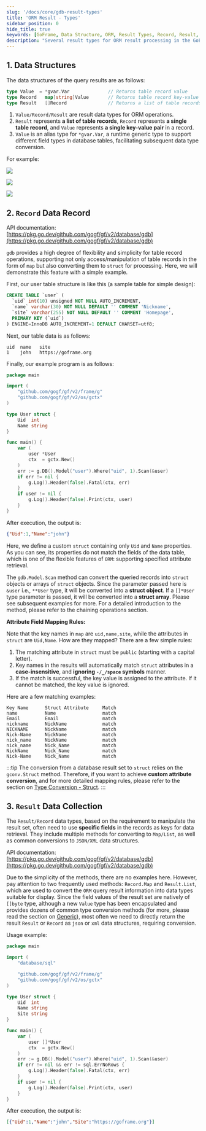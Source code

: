 ```yaml
---
slug: '/docs/core/gdb-result-types'
title: 'ORM Result - Types'
sidebar_position: 0
hide_title: true
keywords: [GoFrame, Data Structure, ORM, Result Types, Record, Result, gdb, Database, Go Language, Data Handling]
description: "Several result types for ORM result processing in the GoFrame framework, including the data structure definitions for Value, Record, and Result. Through examples, it details how to convert database table records to struct objects and the application of Result/Record types in specific field retrieval scenarios."
---
```


## 1. Data Structures

The data structures of the query results are as follows:

```go
type Value  = *gvar.Var              // Returns table record value
type Record   map[string]Value       // Returns table record key-value pairs
type Result   []Record               // Returns a list of table records
```

1. `Value/Record/Result` are result data types for ORM operations.
2. `Result` represents **a list of table records**, `Record` represents **a single table record**, and `Value` represents **a single key-value pair** in a record.
3. `Value` is an alias type for `*gvar.Var`, a runtime generic type to support different field types in database tables, facilitating subsequent data type conversion.

For example:

![](/markdown/c4af671f6f43d161fc776afdffaaa047.png)

![](/markdown/73f857180655a5dc19eb8deb79d3a774.png)

![](/markdown/d8aedba99def08d9ad5e244dd0bde66a.png)

## 2. `Record` Data Record

API documentation: [https://pkg.go.dev/github.com/gogf/gf/v2/database/gdb](https://pkg.go.dev/github.com/gogf/gf/v2/database/gdb)

`gdb` provides a high degree of flexibility and simplicity for table record operations, supporting not only access/manipulation of table records in the form of `map` but also converting them to `struct` for processing. Here, we will demonstrate this feature with a simple example.

First, our user table structure is like this (a sample table for simple design):

```sql
CREATE TABLE `user` (
  `uid` int(10) unsigned NOT NULL AUTO_INCREMENT,
  `name` varchar(30) NOT NULL DEFAULT '' COMMENT 'Nickname',
  `site` varchar(255) NOT NULL DEFAULT '' COMMENT 'Homepage',
  PRIMARY KEY (`uid`)
) ENGINE=InnoDB AUTO_INCREMENT=1 DEFAULT CHARSET=utf8;
```

Next, our table data is as follows:

```
uid  name   site
1    john   https://goframe.org
```

Finally, our example program is as follows:

```go
package main

import (
    "github.com/gogf/gf/v2/frame/g"
    "github.com/gogf/gf/v2/os/gctx"
)

type User struct {
    Uid  int
    Name string
}

func main() {
    var (
        user *User
        ctx  = gctx.New()
    )
    err := g.DB().Model("user").Where("uid", 1).Scan(&user)
    if err != nil {
        g.Log().Header(false).Fatal(ctx, err)
    }
    if user != nil {
        g.Log().Header(false).Print(ctx, user)
    }
}
```

After execution, the output is:

```json
{"Uid":1,"Name":"john"}
```

Here, we define a custom `struct` containing only `Uid` and `Name` properties. As you can see, its properties do not match the fields of the data table, which is one of the flexible features of `ORM`: supporting specified attribute retrieval.

The `gdb.Model.Scan` method can convert the queried records into `struct` objects or arrays of `struct` objects. Since the parameter passed here is `&user` i.e., `**User` type, it will be converted into a **struct object**. If a `[]*User` type parameter is passed, it will be converted into a **struct array**. Please see subsequent examples for more. For a detailed introduction to the method, please refer to the chaining operations section.

**Attribute Field Mapping Rules:**

Note that the key names in `map` are `uid,name,site`, while the attributes in `struct` are `Uid,Name`. How are they mapped? There are a few simple rules:

1. The matching attribute in `struct` must be `public` (starting with a capital letter).
2. Key names in the results will automatically match `struct` attributes in a **case-insensitive**, and **ignoring `-/_/space` symbols** manner.
3. If the match is successful, the key value is assigned to the attribute. If it cannot be matched, the key value is ignored.

Here are a few matching examples:

```plaintext
Key Name      Struct Attribute     Match
name          Name                 match
Email         Email                match
nickname      NickName             match
NICKNAME      NickName             match
Nick-Name     NickName             match
nick_name     NickName             match
nick_name     Nick_Name            match
NickName      Nick_Name            match
Nick-Name     Nick_Name            match
```
:::tip
The conversion from a database result set to `struct` relies on the `gconv.Struct` method. Therefore, if you want to achieve **custom attribute conversion**, and for more detailed mapping rules, please refer to the section on [Type Conversion - Struct](../../类型转换/类型转换-Struct转换.md).
:::
## 3. `Result` Data Collection

The `Result/Record` data types, based on the requirement to manipulate the result set, often need to use **specific fields** in the records as keys for data retrieval. They include multiple methods for converting to `Map/List`, as well as common conversions to `JSON/XML` data structures.

API documentation: [https://pkg.go.dev/github.com/gogf/gf/v2/database/gdb](https://pkg.go.dev/github.com/gogf/gf/v2/database/gdb)

Due to the simplicity of the methods, there are no examples here. However, pay attention to two frequently used methods: `Record.Map` and `Result.List`, which are used to convert the `ORM` query result information into data types suitable for display. Since the field values of the result set are natively of `[]byte` type, although a new `Value` type has been encapsulated and provides dozens of common type conversion methods (for more, please read the section on [Generic](../../../组件列表/数据结构/泛型类型-gvar/泛型类型-gvar.md)), most often we need to directly return the result `Result` or `Record` as `json` or `xml` data structures, requiring conversion.

Usage example:

```go
package main

import (
    "database/sql"

    "github.com/gogf/gf/v2/frame/g"
    "github.com/gogf/gf/v2/os/gctx"
)

type User struct {
    Uid  int
    Name string
    Site string
}

func main() {
    var (
        user []*User
        ctx  = gctx.New()
    )
    err := g.DB().Model("user").Where("uid", 1).Scan(&user)
    if err != nil && err != sql.ErrNoRows {
        g.Log().Header(false).Fatal(ctx, err)
    }
    if user != nil {
        g.Log().Header(false).Print(ctx, user)
    }
}
```

After execution, the output is:

```json
[{"Uid":1,"Name":"john","Site":"https://goframe.org"}]
```